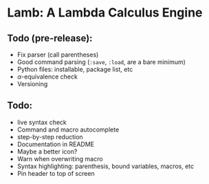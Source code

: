 # Lamb: A Lambda Calculus Engine


## Todo (pre-release):
 - Fix parser (call parentheses)
 - Good command parsing (`:save`, `:load`, are a bare minimum)
 - Python files: installable, package list, etc
 - $\alpha$-equivalence check
 - Versioning

## Todo:
 - live syntax check
 - Command and macro autocomplete
 - step-by-step reduction
 - Documentation in README
 - Maybe a better icon?
 - Warn when overwriting macro
 - Syntax highlighting: parenthesis, bound variables, macros, etc
 - Pin header to top of screen
